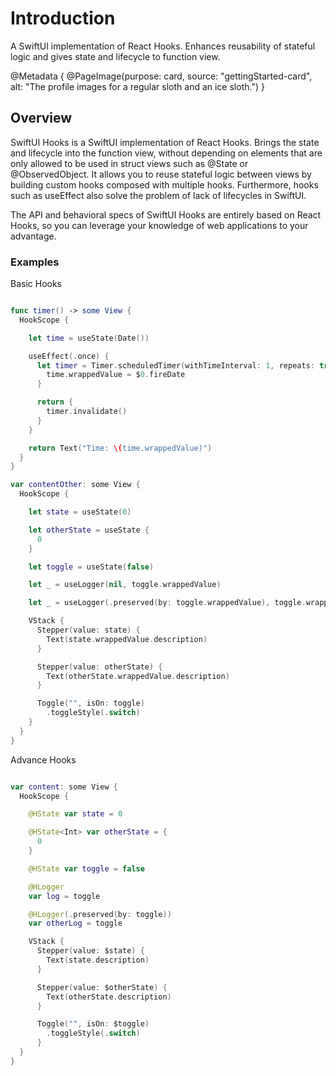# Introduction

A SwiftUI implementation of React Hooks. Enhances reusability of stateful logic and gives state and lifecycle to function view.

@Metadata {
  @PageImage(purpose: card, source: "gettingStarted-card", alt: "The profile images for a regular sloth and an ice sloth.")
}


## Overview

SwiftUI Hooks is a SwiftUI implementation of React Hooks. Brings the state and lifecycle into the function view, without depending on elements that are only allowed to be used in struct views such as @State or @ObservedObject.
It allows you to reuse stateful logic between views by building custom hooks composed with multiple hooks.
Furthermore, hooks such as useEffect also solve the problem of lack of lifecycles in SwiftUI.

The API and behavioral specs of SwiftUI Hooks are entirely based on React Hooks, so you can leverage your knowledge of web applications to your advantage.

### Examples

Basic Hooks

```swift

func timer() -> some View {
  HookScope {

    let time = useState(Date())

    useEffect(.once) {
      let timer = Timer.scheduledTimer(withTimeInterval: 1, repeats: true) {
        time.wrappedValue = $0.fireDate
      }

      return {
        timer.invalidate()
      }
    }

    return Text("Time: \(time.wrappedValue)")
  }
}
```

```swift
var contentOther: some View {
  HookScope {

    let state = useState(0)

    let otherState = useState {
      0
    }

    let toggle = useState(false)

    let _ = useLogger(nil, toggle.wrappedValue)

    let _ = useLogger(.preserved(by: toggle.wrappedValue), toggle.wrappedValue)

    VStack {
      Stepper(value: state) {
        Text(state.wrappedValue.description)
      }

      Stepper(value: otherState) {
        Text(otherState.wrappedValue.description)
      }

      Toggle("", isOn: toggle)
        .toggleStyle(.switch)
    }
  }
}

```

Advance Hooks

```swift

var content: some View {
  HookScope {

    @HState var state = 0

    @HState<Int> var otherState = {
      0
    }

    @HState var toggle = false

    @HLogger
    var log = toggle

    @HLogger(.preserved(by: toggle))
    var otherLog = toggle

    VStack {
      Stepper(value: $state) {
        Text(state.description)
      }

      Stepper(value: $otherState) {
        Text(otherState.description)
      }

      Toggle("", isOn: $toggle)
        .toggleStyle(.switch)
      }
  }
}

```

